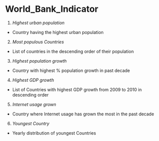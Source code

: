 # World_Bank_Indicator

1. *Highest urban population*
- Country having the highest urban population
2. *Most populous Countries*
- List of countries in the descending order of their population
3. *Highest population growth*
- Country with highest % population growth in past decade
4. *Highest GDP growth*
- List of Countries with highest GDP growth from 2009 to 2010 in descending order
5. *Internet usage grown*
- Country where Internet usage has grown the most in the past decade
6. *Youngest Country*
- Yearly distribution of youngest Countries
